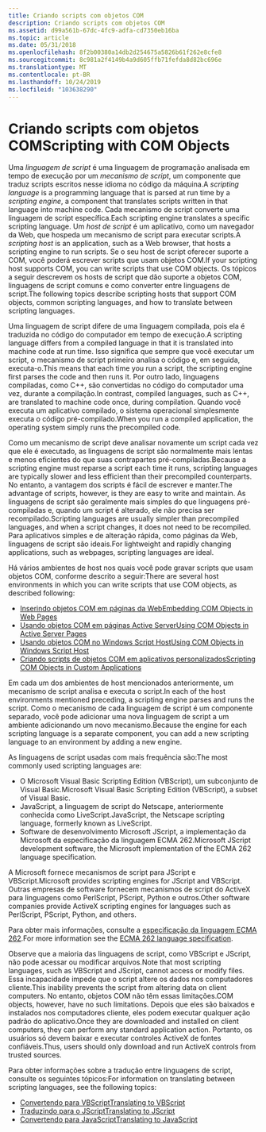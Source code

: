 ```yaml
---
title: Criando scripts com objetos COM
description: Criando scripts com objetos COM
ms.assetid: d99a561b-67dc-4fc9-adfa-cd7350eb16ba
ms.topic: article
ms.date: 05/31/2018
ms.openlocfilehash: 8f2b00380a14db2d254675a5826b61f262e8cfe8
ms.sourcegitcommit: 8c981a2f4149b4a9d605ffb71fefda8d82bc696e
ms.translationtype: MT
ms.contentlocale: pt-BR
ms.lasthandoff: 10/24/2019
ms.locfileid: "103638290"
---
```

# <a name="scripting-with-com-objects"></a><span data-ttu-id="06612-103">Criando scripts com objetos COM</span><span class="sxs-lookup"><span data-stu-id="06612-103">Scripting with COM Objects</span></span>

<span data-ttu-id="06612-104">Uma *linguagem de script* é uma linguagem de programação analisada em tempo de execução por um *mecanismo de script*, um componente que traduz scripts escritos nesse idioma no código da máquina.</span><span class="sxs-lookup"><span data-stu-id="06612-104">A *scripting language* is a programming language that is parsed at run time by a *scripting engine*, a component that translates scripts written in that language into machine code.</span></span> <span data-ttu-id="06612-105">Cada mecanismo de script converte uma linguagem de script específica.</span><span class="sxs-lookup"><span data-stu-id="06612-105">Each scripting engine translates a specific scripting language.</span></span> <span data-ttu-id="06612-106">Um *host de script* é um aplicativo, como um navegador da Web, que hospeda um mecanismo de script para executar scripts.</span><span class="sxs-lookup"><span data-stu-id="06612-106">A *scripting host* is an application, such as a Web browser, that hosts a scripting engine to run scripts.</span></span> <span data-ttu-id="06612-107">Se o seu host de script oferecer suporte a COM, você poderá escrever scripts que usam objetos COM.</span><span class="sxs-lookup"><span data-stu-id="06612-107">If your scripting host supports COM, you can write scripts that use COM objects.</span></span> <span data-ttu-id="06612-108">Os tópicos a seguir descrevem os hosts de script que dão suporte a objetos COM, linguagens de script comuns e como converter entre linguagens de script.</span><span class="sxs-lookup"><span data-stu-id="06612-108">The following topics describe scripting hosts that support COM objects, common scripting languages, and how to translate between scripting languages.</span></span>

<span data-ttu-id="06612-109">Uma linguagem de script difere de uma linguagem compilada, pois ela é traduzida no código do computador em tempo de execução.</span><span class="sxs-lookup"><span data-stu-id="06612-109">A scripting language differs from a compiled language in that it is translated into machine code at run time.</span></span> <span data-ttu-id="06612-110">Isso significa que sempre que você executar um script, o mecanismo de script primeiro analisa o código e, em seguida, executa-o.</span><span class="sxs-lookup"><span data-stu-id="06612-110">This means that each time you run a script, the scripting engine first parses the code and then runs it.</span></span> <span data-ttu-id="06612-111">Por outro lado, linguagens compiladas, como C++, são convertidas no código do computador uma vez, durante a compilação.</span><span class="sxs-lookup"><span data-stu-id="06612-111">In contrast, compiled languages, such as C++, are translated to machine code once, during compilation.</span></span> <span data-ttu-id="06612-112">Quando você executa um aplicativo compilado, o sistema operacional simplesmente executa o código pré-compilado.</span><span class="sxs-lookup"><span data-stu-id="06612-112">When you run a compiled application, the operating system simply runs the precompiled code.</span></span>

<span data-ttu-id="06612-113">Como um mecanismo de script deve analisar novamente um script cada vez que ele é executado, as linguagens de script são normalmente mais lentas e menos eficientes do que suas contrapartes pré-compiladas.</span><span class="sxs-lookup"><span data-stu-id="06612-113">Because a scripting engine must reparse a script each time it runs, scripting languages are typically slower and less efficient than their precompiled counterparts.</span></span> <span data-ttu-id="06612-114">No entanto, a vantagem dos scripts é fácil de escrever e manter.</span><span class="sxs-lookup"><span data-stu-id="06612-114">The advantage of scripts, however, is they are easy to write and maintain.</span></span> <span data-ttu-id="06612-115">As linguagens de script são geralmente mais simples do que linguagens pré-compiladas e, quando um script é alterado, ele não precisa ser recompilado.</span><span class="sxs-lookup"><span data-stu-id="06612-115">Scripting languages are usually simpler than precompiled languages, and when a script changes, it does not need to be recompiled.</span></span> <span data-ttu-id="06612-116">Para aplicativos simples e de alteração rápida, como páginas da Web, linguagens de script são ideais.</span><span class="sxs-lookup"><span data-stu-id="06612-116">For lightweight and rapidly changing applications, such as webpages, scripting languages are ideal.</span></span>

<span data-ttu-id="06612-117">Há vários ambientes de host nos quais você pode gravar scripts que usam objetos COM, conforme descrito a seguir:</span><span class="sxs-lookup"><span data-stu-id="06612-117">There are several host environments in which you can write scripts that use COM objects, as described following:</span></span>

-   [<span data-ttu-id="06612-118">Inserindo objetos COM em páginas da Web</span><span class="sxs-lookup"><span data-stu-id="06612-118">Embedding COM Objects in Web Pages</span></span>](embedding-com-objects-in-web-pages.md)
-   [<span data-ttu-id="06612-119">Usando objetos COM em páginas Active Server</span><span class="sxs-lookup"><span data-stu-id="06612-119">Using COM Objects in Active Server Pages</span></span>](using-com-objects-in-active-server-pages.md)
-   [<span data-ttu-id="06612-120">Usando objetos COM no Windows Script Host</span><span class="sxs-lookup"><span data-stu-id="06612-120">Using COM Objects in Windows Script Host</span></span>](using-com-objects-in-windows-script-host.md)
-   [<span data-ttu-id="06612-121">Criando scripts de objetos COM em aplicativos personalizados</span><span class="sxs-lookup"><span data-stu-id="06612-121">Scripting COM Objects in Custom Applications</span></span>](scripting-com-objects-in-custom-applications.md)

<span data-ttu-id="06612-122">Em cada um dos ambientes de host mencionados anteriormente, um mecanismo de script analisa e executa o script.</span><span class="sxs-lookup"><span data-stu-id="06612-122">In each of the host environments mentioned preceding, a scripting engine parses and runs the script.</span></span> <span data-ttu-id="06612-123">Como o mecanismo de cada linguagem de script é um componente separado, você pode adicionar uma nova linguagem de script a um ambiente adicionando um novo mecanismo.</span><span class="sxs-lookup"><span data-stu-id="06612-123">Because the engine for each scripting language is a separate component, you can add a new scripting language to an environment by adding a new engine.</span></span>

<span data-ttu-id="06612-124">As linguagens de script usadas com mais frequência são:</span><span class="sxs-lookup"><span data-stu-id="06612-124">The most commonly used scripting languages are:</span></span>

-   <span data-ttu-id="06612-125">O Microsoft Visual Basic Scripting Edition (VBScript), um subconjunto de Visual Basic.</span><span class="sxs-lookup"><span data-stu-id="06612-125">Microsoft Visual Basic Scripting Edition (VBScript), a subset of Visual Basic.</span></span>
-   <span data-ttu-id="06612-126">JavaScript, a linguagem de script do Netscape, anteriormente conhecida como LiveScript.</span><span class="sxs-lookup"><span data-stu-id="06612-126">JavaScript, the Netscape scripting language, formerly known as LiveScript.</span></span>
-   <span data-ttu-id="06612-127">Software de desenvolvimento Microsoft JScript, a implementação da Microsoft da especificação da linguagem ECMA 262.</span><span class="sxs-lookup"><span data-stu-id="06612-127">Microsoft JScript development software, the Microsoft implementation of the ECMA 262 language specification.</span></span>

<span data-ttu-id="06612-128">A Microsoft fornece mecanismos de script para JScript e VBScript.</span><span class="sxs-lookup"><span data-stu-id="06612-128">Microsoft provides scripting engines for JScript and VBScript.</span></span> <span data-ttu-id="06612-129">Outras empresas de software fornecem mecanismos de script do ActiveX para linguagens como PerlScript, PScript, Python e outros.</span><span class="sxs-lookup"><span data-stu-id="06612-129">Other software companies provide ActiveX scripting engines for languages such as PerlScript, PScript, Python, and others.</span></span>

<span data-ttu-id="06612-130">Para obter mais informações, consulte a [especificação da linguagem ECMA 262](https://www.ecma-international.org/publications/standards/Ecma-262.htm).</span><span class="sxs-lookup"><span data-stu-id="06612-130">For more information see the [ECMA 262 language specification](https://www.ecma-international.org/publications/standards/Ecma-262.htm).</span></span>

<span data-ttu-id="06612-131">Observe que a maioria das linguagens de script, como VBScript e JScript, não pode acessar ou modificar arquivos.</span><span class="sxs-lookup"><span data-stu-id="06612-131">Note that most scripting languages, such as VBScript and JScript, cannot access or modify files.</span></span> <span data-ttu-id="06612-132">Essa incapacidade impede que o script altere os dados nos computadores cliente.</span><span class="sxs-lookup"><span data-stu-id="06612-132">This inability prevents the script from altering data on client computers.</span></span> <span data-ttu-id="06612-133">No entanto, objetos COM não têm essas limitações.</span><span class="sxs-lookup"><span data-stu-id="06612-133">COM objects, however, have no such limitations.</span></span> <span data-ttu-id="06612-134">Depois que eles são baixados e instalados nos computadores cliente, eles podem executar qualquer ação padrão do aplicativo.</span><span class="sxs-lookup"><span data-stu-id="06612-134">Once they are downloaded and installed on client computers, they can perform any standard application action.</span></span> <span data-ttu-id="06612-135">Portanto, os usuários só devem baixar e executar controles ActiveX de fontes confiáveis.</span><span class="sxs-lookup"><span data-stu-id="06612-135">Thus, users should only download and run ActiveX controls from trusted sources.</span></span>

<span data-ttu-id="06612-136">Para obter informações sobre a tradução entre linguagens de script, consulte os seguintes tópicos:</span><span class="sxs-lookup"><span data-stu-id="06612-136">For information on translating between scripting languages, see the following topics:</span></span>

-   [<span data-ttu-id="06612-137">Convertendo para VBScript</span><span class="sxs-lookup"><span data-stu-id="06612-137">Translating to VBScript</span></span>](translating-to-vbscript.md)
-   [<span data-ttu-id="06612-138">Traduzindo para o JScript</span><span class="sxs-lookup"><span data-stu-id="06612-138">Translating to JScript</span></span>](translating-to-jscript.md)
-   [<span data-ttu-id="06612-139">Convertendo para JavaScript</span><span class="sxs-lookup"><span data-stu-id="06612-139">Translating to JavaScript</span></span>](translating-to-javascript.md)

 

 





